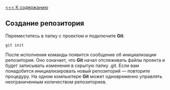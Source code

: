 [<<< К содержанию](readme.md)

## Создание репозитория

Переместитесь в папку с проектом и подключите **Git**:

```bash=
git init
```

После исполнения команды появится сообщение об инициализации репозитория. Оно означает, что **Git** начал отслеживать файлы проекта и будет записывать изменения в скрытую папку .git. Если вам понадобится инициализировать новый репозиторий — повторите процедуру. На одном компьютере **Git** может одновременно управлять неограниченным количеством репозиториев.
